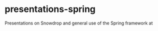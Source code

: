 presentations-spring
====================

Presentations on Snowdrop and general use of the Spring framework at 